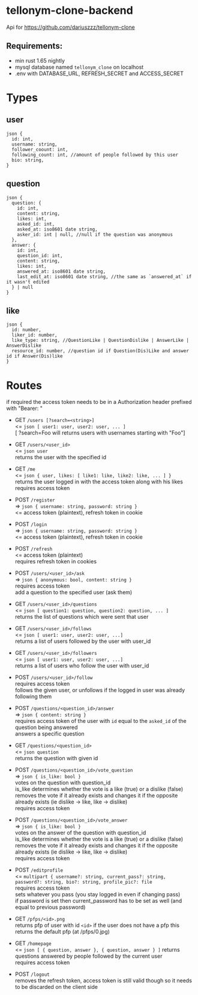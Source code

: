 # tellonym-clone-backend
Api for https://github.com/dariuszzz/tellonym-clone

## Requirements:
- min rust 1.65 nightly
- mysql database named `tellonym_clone` on localhost
- .env with DATABASE_URL, REFRESH_SECRET and ACCESS_SECRET

# Types 

## user 
```
json {
  id: int,
  username: string,
  follower_coount: int,
  following_count: int, //amount of people followed by this user
  bio: string,
}
```

## question 
```
json {
  question: { 
    id: int,
    content: string,
    likes: int,
    asked_id: int,
    asked_at: iso8601 date string,
    asker_id: int | null, //null if the question was anonymous 
  },
  answer: {
    id: int,
    question_id: int,
    content: string,
    likes: int,
    answered_at: iso8601 date string,
    last_edit_at: iso8601 date string, //the same as `answered_at` if it wasn't edited
  } | null
}
```

## like
```
json {
  id: number,
  liker_id: number,
  like_type: string, //QuestionLike | QuestionDislike | AnswerLike | AnswerDislike
  resource_id: number, //question id if Question(Dis)Like and answer id if Answer(Dis)like
}
```

# Routes
if required the access token needs to be in a Authorization header prefixed with "Bearer: "

- GET `/users [?search=<string>]` <br>
  <= `json [ user1: user, user2: user, ... ]` <br>
  [ ?search=Foo will returns users with usernames starting with "Foo"]

- GET `/users/<user_id>` <br>
  <= `json user` <br>
  returns the user with the specified id

- GET `/me` <br>
  <= `json { user, likes: [ like1: like, like2: like, ... ] }` <br>
  returns the user logged in with the access token along with his likes <br>
  requires access token

- POST `/register` <br>
  => `json { username: string, password: string }` <br>
  <= access token (plaintext), refresh token in cookie

- POST `/login` <br>
  => `json { username: string, password: string }` <br>
  <= access token (plaintext), refresh token in cookie

- POST `/refresh` <br>
  <= access token (plaintext) <br>
  requires refresh token in cookies

- POST `/users/<user_id>/ask` <br>
  => `json { anonymous: bool, content: string }` <br>
  requires access token <br>
  add a question to the specified user (ask them)

- GET `/users/<user_id>/questions` <br>
  <= `json [ question1: question, question2: question, ... ]` <br>
  returns the list of questions which were sent that user

- GET `/users/<user_id>/follows` <br>
  <= `json [ user1: user, user2: user, ...]` <br>
  returns a list of users followed by the user with user_id

- GET `/users/<user_id>/followers` <br>
  <= `json [ user1: user, user2: user, ...]` <br>
  returns a list of users who follow the user with user_id

- POST `/users/<user_id>/follow` <br>
  requires access token <br>
  follows the given user, or unfollows if the logged in user was already following them

- POST `/questions/<question_id>/answer` <br>
  => `json { content: string }` <br>
  requires access token of the user with `id` equal to the `asked_id` of the question being answered <br>
  answers a specific question

- GET `/questions/<question_id>` <br>
  <= `json question` <br>
  returns the question with given id

- POST `/questions/<question_id>/vote_question` <br>
  => `json { is_like: bool }` <br>
  votes on the question with question_id <br>
  is_like determines whether the vote is a like (true) or a dislike (false) <br>
  removes the vote if it already exists and changes it if the opposite already exists (ie dislike -> like, like -> dislike) <br>
  requires access token

- POST `/questions/<question_id>/vote_answer` <br>
  => `json { is_like: bool }` <br>
  votes on the answer of the question with question_id <br>
  is_like determines whether the vote is a like (true) or a dislike (false) <br>
  removes the vote if it already exists and changes it if the opposite already exists (ie dislike -> like, like -> dislike) <br>
  requires access token

- POST `/editprofile` <br>
  <= `multipart { username?: string, current_pass?: string, password?: string, bio?: string, profile_pic?: file` <br>
  requires access token <br>
  sets whatever you pass (you stay logged in even if changing pass) <br>
  if password is set then current_password has to be set as well (and equal to previous password)

- GET `/pfps/<id>.png` <br>
  returns pfp of user with id `<id>` 
  if the user does not have a pfp this returns the default pfp (at /pfps/0.jpg)

- GET `/homepage` <br>
  <= `json [ { question, answer }, { question, answer } ]`
  returns questions answered by people followed by the current user <br>
  requires access token
  
 - POST `/logout` <br>
  removes the refresh token, access token is still valid though so it needs to be discarded on the client side
